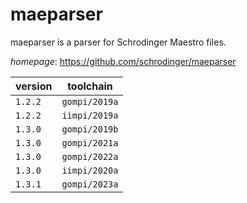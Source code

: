 # maeparser

maeparser is a parser for Schrodinger Maestro files.

*homepage*: <https://github.com/schrodinger/maeparser>

version | toolchain
--------|----------
``1.2.2`` | ``gompi/2019a``
``1.2.2`` | ``iimpi/2019a``
``1.3.0`` | ``gompi/2019b``
``1.3.0`` | ``gompi/2021a``
``1.3.0`` | ``gompi/2022a``
``1.3.0`` | ``iimpi/2020a``
``1.3.1`` | ``gompi/2023a``
